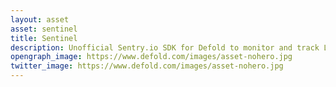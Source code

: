 ```yaml
---
layout: asset
asset: sentinel
title: Sentinel
description: Unofficial Sentry.io SDK for Defold to monitor and track Lua code errors.
opengraph_image: https://www.defold.com/images/asset-nohero.jpg
twitter_image: https://www.defold.com/images/asset-nohero.jpg
---
```

